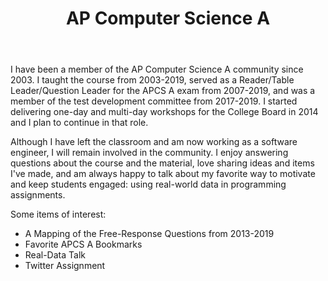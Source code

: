 ﻿---
layout: page

title: AP Computer Science A

featured_image: /assets/images/pages/apcs-a.jpg


---

I have been a member of the AP Computer Science A community since 2003. I taught the course from 2003-2019, served as a Reader/Table Leader/Question Leader for the APCS A exam from 2007-2019, and was a member of the test development committee from 2017-2019.  I started delivering one-day and multi-day workshops for the College Board in 2014 and I plan to continue in that role.   

Although I have left the classroom and am now working as a software engineer, I will remain involved in the community.  I enjoy answering questions about the course and the material, love sharing ideas and items I've made, and am always happy to talk about my favorite way to motivate and keep students engaged:  using real-world data in programming assignments. 

Some items of interest:

* A Mapping of the Free-Response Questions from 2013-2019
* Favorite APCS A Bookmarks
* Real-Data Talk
* Twitter Assignment

